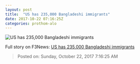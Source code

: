 ```yaml
---
layout: post
title:  "US has 235,000 Bangladeshi immigrants"
date: 2017-10-22 07:16:25Z
categories: prothom-alo
---
```


![US has 235,000 Bangladeshi immigrants](http://en.prothom-alo.com/contents/cache/images/1200x630x1/uploads/media/2017/10/22/aefdf5060533574a8ff052725357ca17-US.jpg?jadewits_media_id=152929)




Full story on F3News: [US has 235,000 Bangladeshi immigrants](http://www.f3nws.com/n/YCgQvE)

> Posted on: Sunday, October 22, 2017 7:16:25 AM
